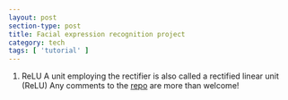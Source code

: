 ```yaml
---
layout: post
section-type: post
title: Facial expression recognition project
category: tech
tags: [ 'tutorial' ]
---
```

1. ReLU
A unit employing the rectifier is also called a rectified linear unit (ReLU)
Any comments to the <a href="https://github.com/xueyaohuang/FACIAL-EXPRESSION-RECOGNITION">repo</a> are more than welcome!
